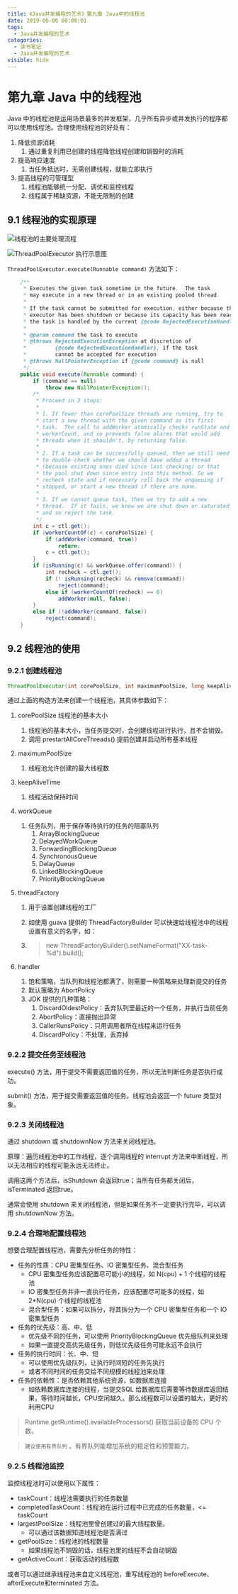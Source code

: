```yaml
---
title: 《Java并发编程的艺术》第九章 Java中的线程池
date: 2019-06-06 00:00:01
tags: 
  - Java并发编程的艺术
categories:
  - 读书笔记
  - Java并发编程的艺术
visible: hide
---
```


# 第九章 Java 中的线程池

Java 中的线程池是运用场景最多的并发框架，几乎所有异步或并发执行的程序都可以使用线程池。合理使用线程池的好处有：

1. 降低资源消耗
   1. 通过重复利用已创建的线程降低线程创建和销毁时的消耗
2. 提高响应速度
   1. 当任务抵达时，无需创建线程，就能立即执行
3. 提高线程的可管理型
   1. 线程池能够统一分配、调优和监控线程
   2. 线程属于稀缺资源，不能无限制的创建

## 9.1 线程池的实现原理

![线程池的主要处理流程](http://fcsimg.weifuw.com/thread_pool.png)



![ThreadPoolExecutor 执行示意图](https://images2017.cnblogs.com/blog/584724/201708/584724-20170828233957765-2055354276.png)

`ThreadPoolExecutor.execute(Runnable command)` 方法如下：

```java
    /**
     * Executes the given task sometime in the future.  The task
     * may execute in a new thread or in an existing pooled thread.
     *
     * If the task cannot be submitted for execution, either because this
     * executor has been shutdown or because its capacity has been reached,
     * the task is handled by the current {@code RejectedExecutionHandler}.
     *
     * @param command the task to execute
     * @throws RejectedExecutionException at discretion of
     *         {@code RejectedExecutionHandler}, if the task
     *         cannot be accepted for execution
     * @throws NullPointerException if {@code command} is null
     */
    public void execute(Runnable command) {
        if (command == null)
            throw new NullPointerException();
        /*
         * Proceed in 3 steps:
         *
         * 1. If fewer than corePoolSize threads are running, try to
         * start a new thread with the given command as its first
         * task.  The call to addWorker atomically checks runState and
         * workerCount, and so prevents false alarms that would add
         * threads when it shouldn't, by returning false.
         *
         * 2. If a task can be successfully queued, then we still need
         * to double-check whether we should have added a thread
         * (because existing ones died since last checking) or that
         * the pool shut down since entry into this method. So we
         * recheck state and if necessary roll back the enqueuing if
         * stopped, or start a new thread if there are none.
         *
         * 3. If we cannot queue task, then we try to add a new
         * thread.  If it fails, we know we are shut down or saturated
         * and so reject the task.
         */
        int c = ctl.get();
        if (workerCountOf(c) < corePoolSize) {
            if (addWorker(command, true))
                return;
            c = ctl.get();
        }
        if (isRunning(c) && workQueue.offer(command)) {
            int recheck = ctl.get();
            if (! isRunning(recheck) && remove(command))
                reject(command);
            else if (workerCountOf(recheck) == 0)
                addWorker(null, false);
        }
        else if (!addWorker(command, false))
            reject(command);
    }
```

## 9.2 线程池的使用

### 9.2.1 创建线程池

```java 
ThreadPoolExecutor(int corePoolSize, int maximumPoolSize, long keepAliveTime, TimeUnit unit, BlockingQueue<Runnable> workQueue, ThreadFactory threadFactory, RejectedExecutionHandler handler)
```

通过上面的构造方法来创建一个线程池，其具体参数如下：

1. corePoolSize 线程池的基本大小

   1. 线程池的基本大小，当任务提交时，会创建线程进行执行，且不会销毁。
   2. 调用 prestartAllCoreThreads() 提前创建并启动所有基本线程

2. maximumPoolSize

   1. 线程池允许创建的最大线程数

3. keepAliveTime

   1. 线程活动保持时间

4. workQueue

   1. 任务队列，用于保存等待执行的任务的阻塞队列
      1. ArrayBlockingQueue
      2. DelayedWorkQueue
      3. ForwardingBlockingQueue
      4. SynchronousQueue
      5. DelayQueue
      6. LinkedBlockingQueue
      7. PriorityBlockingQueue

5. threadFactory

   1. 用于设置创建线程的工厂

   2. 如使用 guava 提供的 ThreadFactoryBuilder 可以快速给线程池中的线程设置有意义的名字，如：

   3. > new ThreadFactoryBuilder().setNameFormat("XX-task-%d").build();

6. handler

   1. 饱和策略，当队列和线程池都满了，则需要一种策略来处理新提交的任务
   2. 默认策略为 AbortPolicy
   3. JDK 提供的几种策略：
      1. DiscardOldestPolicy：丢弃队列里最近的一个任务，并执行当前任务
      2. AbortPolicy：直接抛出异常
      3. CallerRunsPolicy：只用调用者所在线程来运行任务
      4. DiscardPolicy：不处理，丢弃掉

### 9.2.2 提交任务至线程池

execute() 方法，用于提交不需要返回值的任务，所以无法判断任务是否执行成功。

submit() 方法，用于提交需要返回值的任务。线程池会返回一个 future 类型对象。

### 9.2.3 关闭线程池

通过 shutdown 或 shutdownNow 方法来关闭线程池。

原理：遍历线程池中的工作线程，逐个调用线程的 interrupt 方法来中断线程，所以无法相应的线程可能永远无法终止。

调用这两个方法后，isShutdown 会返回true；当所有任务都关闭后，isTerminated 返回true。

通常会使用 shutdown 来关闭线程池，但是如果任务不一定要执行完毕，可以调用 shutdownNow 方法。

### 9.2.4 合理地配置线程池

想要合理配置线程池，需要先分析任务的特性：

- 任务的性质：CPU 密集型任务、IO 密集型任务、混合型任务
  - CPU 密集型任务应该配置尽可能小的线程，如 N(cpu) + 1 个线程的线程池
  - IO 密集型任务并非一直执行任务，应该配置尽可能多的线程，如 2*N(cpu) 个线程的线程池
  - 混合型任务：如果可以拆分，将其拆分为一个 CPU 密集型任务和一个 IO 密集型任务
- 任务的优先级：高、中、低
  - 优先级不同的任务，可以使用 PriorityBlockingQueue 优先级队列来处理
  - 如果一直提交高优先级任务，则低优先级任务可能永远不会执行
- 任务的执行时间：长、中、短
  - 可以使用优先级队列，让执行时间短的任务先执行
  - 或者不同时间的任务交给不同规模的线程池来处理
- 任务的依赖性：是否依赖其他系统资源，如数据库连接
  - 如依赖数据库连接的线程，当提交SQL 给数据库后需要等待数据库返回结果，等待时间越长，CPU空闲越久。那么线程数可以设置的越大，更好的利用CPU

> Runtime.getRuntime().availableProcessors() 获取当前设备的 CPU 个数。

> `建议使用有界队列` 。有界队列能增加系统的稳定性和预警能力。

### 9.2.5 线程池监控

监控线程池时可以使用以下属性：

- taskCount：线程池需要执行的任务数量
- completedTaskCount：线程池在运行过程中已完成的任务数量，<= taskCount
- largestPoolSize：线程池里曾创建过的最大线程数量。
  - 可以通过该数据知道线程池是否满过
- getPoolSize：线程池的线程数量
  - 如果线程池不销毁的话，线程池里的线程不会自动销毁
- getActiveCount：获取活动的线程数

或者可以通过继承线程池来自定义线程池，重写线程池的 beforeExecute、afterExecute和terminated 方法。